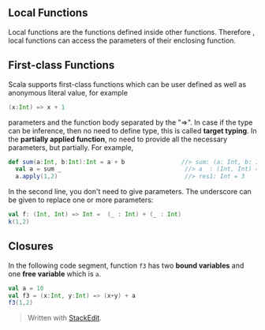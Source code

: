 

## Local Functions
Local functions are the functions defined inside other functions. Therefore , local functions can access the parameters of their enclosing function.
## First-class Functions
Scala supports first-class functions which can be user defined as well as anonymous literal value, for example
```scala
(x:Int) => x + 1
```
parameters and the function body separated by the "=>". In case if the type can be inference, then no need to define type, this is called **target typing**.
In the **partially applied function**,  no need to provide all the necessary parameters, but partially. For example,
```scala
def sum(a:Int, b:Int):Int = a + b                //> sum: (a: Int, b: Int)Int
  val a = sum _                                   //> a  : (Int, Int) => Int = ex3$$$Lambda$9/1209271652@58ceff1
  a.apply(1,2)                                    //> res1: Int = 3
```
In the second line, you don't need to give parameters. The underscore can be given to replace one or more parameters:
```scala
val f: (Int, Int) => Int =  (_ : Int) + (_ : Int)
k(1,2)
```

## Closures
In the following code segment, function `f3` has two **bound variables** and one **free variable** which is `a`.
```scala
val a = 10  
val f3 = (x:Int, y:Int) => (x+y) + a  
f3(1,2)
```
> Written with [StackEdit](https://stackedit.io/).
<!--stackedit_data:
eyJoaXN0b3J5IjpbMjgyMzA2NzMzLDEzMTIyODg1NzcsMTk5Nz
A5NDY0MywtMzcxNzUwMDA0LC0xOTg4NzYwMjI0LDgyOTYwMTU4
MSwtMTEyOTU5ODQ2NV19
-->